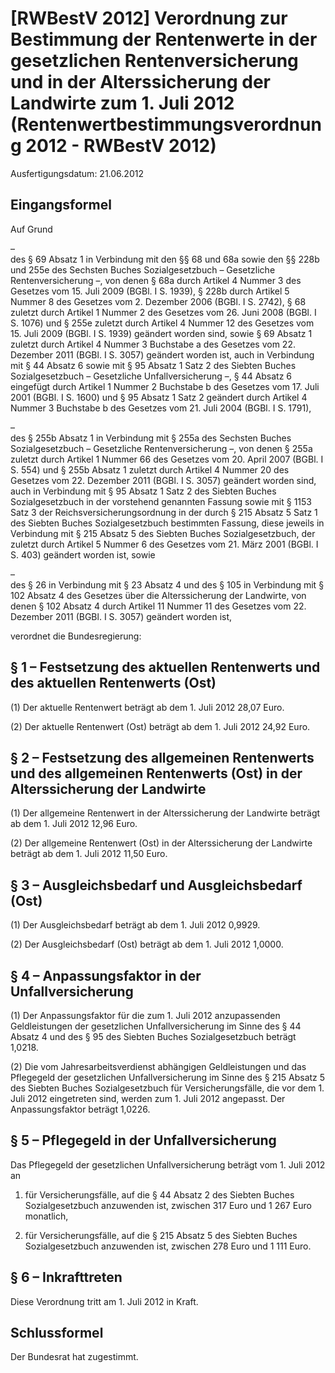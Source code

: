 # [RWBestV 2012] Verordnung zur Bestimmung der Rentenwerte in der gesetzlichen Rentenversicherung und in der Alterssicherung der Landwirte zum 1. Juli 2012  (Rentenwertbestimmungsverordnung 2012 - RWBestV 2012)

Ausfertigungsdatum: 21.06.2012

 

## Eingangsformel

Auf Grund

–  
des § 69 Absatz 1 in Verbindung mit den §§ 68 und 68a sowie den §§ 228b und 255e des Sechsten Buches Sozialgesetzbuch – Gesetzliche Rentenversicherung –, von denen § 68a durch Artikel 4 Nummer 3 des Gesetzes vom 15. Juli 2009 (BGBl. I S. 1939), § 228b durch Artikel 5 Nummer 8 des Gesetzes vom 2. Dezember 2006 (BGBl. I S. 2742), § 68 zuletzt durch Artikel 1 Nummer 2 des Gesetzes vom 26. Juni 2008 (BGBl. I S. 1076) und § 255e zuletzt durch Artikel 4 Nummer 12 des Gesetzes vom 15. Juli 2009 (BGBl. I S. 1939) geändert worden sind, sowie § 69 Absatz 1 zuletzt durch Artikel 4 Nummer 3 Buchstabe a des Gesetzes vom 22. Dezember 2011 (BGBl. I S. 3057) geändert worden ist, auch in Verbindung mit § 44 Absatz 6 sowie mit § 95 Absatz 1 Satz 2 des Siebten Buches Sozialgesetzbuch – Gesetzliche Unfallversicherung –, § 44 Absatz 6 eingefügt durch Artikel 1 Nummer 2 Buchstabe b des Gesetzes vom 17. Juli 2001 (BGBl. I S. 1600) und § 95 Absatz 1 Satz 2 geändert durch Artikel 4 Nummer 3 Buchstabe b des Gesetzes vom 21. Juli 2004 (BGBl. I S. 1791),

–  
des § 255b Absatz 1 in Verbindung mit § 255a des Sechsten Buches Sozialgesetzbuch – Gesetzliche Rentenversicherung –, von denen § 255a zuletzt durch Artikel 1 Nummer 66 des Gesetzes vom 20. April 2007 (BGBl. I S. 554) und § 255b Absatz 1 zuletzt durch Artikel 4 Nummer 20 des Gesetzes vom 22. Dezember 2011 (BGBl. I S. 3057) geändert worden sind, auch in Verbindung mit § 95 Absatz 1 Satz 2 des Siebten Buches Sozialgesetzbuch in der vorstehend genannten Fassung sowie mit § 1153 Satz 3 der Reichsversicherungsordnung in der durch § 215 Absatz 5 Satz 1 des Siebten Buches Sozialgesetzbuch bestimmten Fassung, diese jeweils in Verbindung mit § 215 Absatz 5 des Siebten Buches Sozialgesetzbuch, der zuletzt durch Artikel 5 Nummer 6 des Gesetzes vom 21. März 2001 (BGBl. I S. 403) geändert worden ist, sowie

–  
des § 26 in Verbindung mit § 23 Absatz 4 und des § 105 in Verbindung mit § 102 Absatz 4 des Gesetzes über die Alterssicherung der Landwirte, von denen § 102 Absatz 4 durch Artikel 11 Nummer 11 des Gesetzes vom 22. Dezember 2011 (BGBl. I S. 3057) geändert worden ist,

verordnet die Bundesregierung:


## § 1 – Festsetzung des aktuellen Rentenwerts und des aktuellen Rentenwerts (Ost)

(1) Der aktuelle Rentenwert beträgt ab dem 1. Juli 2012 28,07 Euro.

(2) Der aktuelle Rentenwert (Ost) beträgt ab dem 1. Juli 2012 24,92 Euro.


## § 2 – Festsetzung des allgemeinen Rentenwerts und des allgemeinen Rentenwerts (Ost) in der Alterssicherung der Landwirte

(1) Der allgemeine Rentenwert in der Alterssicherung der Landwirte beträgt ab dem 1. Juli 2012 12,96 Euro.

(2) Der allgemeine Rentenwert (Ost) in der Alterssicherung der Landwirte beträgt ab dem 1. Juli 2012 11,50 Euro.


## § 3 – Ausgleichsbedarf und Ausgleichsbedarf (Ost)

(1) Der Ausgleichsbedarf beträgt ab dem 1. Juli 2012 0,9929.

(2) Der Ausgleichsbedarf (Ost) beträgt ab dem 1. Juli 2012 1,0000.


## § 4 – Anpassungsfaktor in der Unfallversicherung

(1) Der Anpassungsfaktor für die zum 1. Juli 2012 anzupassenden Geldleistungen der gesetzlichen Unfallversicherung im Sinne des § 44 Absatz 4 und des § 95 des Siebten Buches Sozialgesetzbuch beträgt 1,0218.

(2) Die vom Jahresarbeitsverdienst abhängigen Geldleistungen und das Pflegegeld der gesetzlichen Unfallversicherung im Sinne des § 215 Absatz 5 des Siebten Buches Sozialgesetzbuch für Versicherungsfälle, die vor dem 1. Juli 2012 eingetreten sind, werden zum 1. Juli 2012 angepasst. Der Anpassungsfaktor beträgt 1,0226.


## § 5 – Pflegegeld in der Unfallversicherung

Das Pflegegeld der gesetzlichen Unfallversicherung beträgt vom 1. Juli 2012 an

1. für Versicherungsfälle, auf die § 44 Absatz 2 des Siebten Buches Sozialgesetzbuch anzuwenden ist, zwischen 317 Euro und 1 267 Euro monatlich,

2. für Versicherungsfälle, auf die § 215 Absatz 5 des Siebten Buches Sozialgesetzbuch anzuwenden ist, zwischen 278 Euro und 1 111 Euro.


## § 6 – Inkrafttreten

Diese Verordnung tritt am 1. Juli 2012 in Kraft.


## Schlussformel

Der Bundesrat hat zugestimmt.
